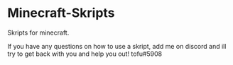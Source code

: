 # Minecraft-Skripts
Skripts for minecraft.

If you have any questions on how to use a skript, add me on discord and ill try to get back with you and help you out! tofu#5908
